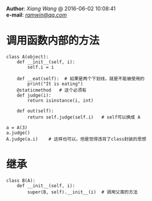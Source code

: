 **Author**: *Xiang Wang* @   2016-06-02 10:08:41  
**e-mail**: [*ramwin@qq.com*](mailto:ramwin@qq.com)  

# 调用函数内部的方法

    class A(object):
        def __init__(self, i):
            self.i = i

        def __eat(self):  # 如果是两个下划线，就是不能被使用的
            print("It is eating")
        @staticmethod   # 这个必须有
        def judge(i):
            return isinstance(i, int)

        def out(self):
            return self.judge(self.i)   # self可以换成 A

    a = A(3)
    a.judge()
    A.judge(a.i)    # 这样也可以，但是觉得违背了class封装的思想

# 继承
    class B(A):
        def __init__(self, i):
            super(B, self).__init__(i)  # 调用父类的方法
